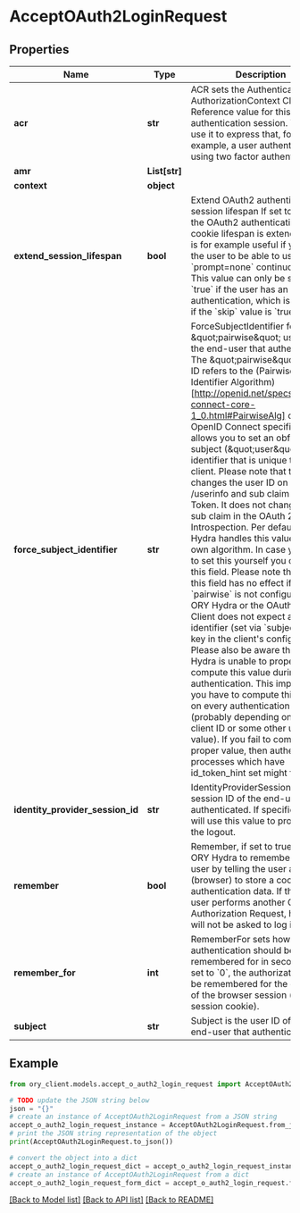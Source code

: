 # AcceptOAuth2LoginRequest


## Properties

Name | Type | Description | Notes
------------ | ------------- | ------------- | -------------
**acr** | **str** | ACR sets the Authentication AuthorizationContext Class Reference value for this authentication session. You can use it to express that, for example, a user authenticated using two factor authentication. | [optional] 
**amr** | **List[str]** |  | [optional] 
**context** | **object** |  | [optional] 
**extend_session_lifespan** | **bool** | Extend OAuth2 authentication session lifespan  If set to &#x60;true&#x60;, the OAuth2 authentication cookie lifespan is extended. This is for example useful if you want the user to be able to use &#x60;prompt&#x3D;none&#x60; continuously.  This value can only be set to &#x60;true&#x60; if the user has an authentication, which is the case if the &#x60;skip&#x60; value is &#x60;true&#x60;. | [optional] 
**force_subject_identifier** | **str** | ForceSubjectIdentifier forces the \&quot;pairwise\&quot; user ID of the end-user that authenticated. The \&quot;pairwise\&quot; user ID refers to the (Pairwise Identifier Algorithm)[http://openid.net/specs/openid-connect-core-1_0.html#PairwiseAlg] of the OpenID Connect specification. It allows you to set an obfuscated subject (\&quot;user\&quot;) identifier that is unique to the client.  Please note that this changes the user ID on endpoint /userinfo and sub claim of the ID Token. It does not change the sub claim in the OAuth 2.0 Introspection.  Per default, ORY Hydra handles this value with its own algorithm. In case you want to set this yourself you can use this field. Please note that setting this field has no effect if &#x60;pairwise&#x60; is not configured in ORY Hydra or the OAuth 2.0 Client does not expect a pairwise identifier (set via &#x60;subject_type&#x60; key in the client&#39;s configuration).  Please also be aware that ORY Hydra is unable to properly compute this value during authentication. This implies that you have to compute this value on every authentication process (probably depending on the client ID or some other unique value).  If you fail to compute the proper value, then authentication processes which have id_token_hint set might fail. | [optional] 
**identity_provider_session_id** | **str** | IdentityProviderSessionID is the session ID of the end-user that authenticated. If specified, we will use this value to propagate the logout. | [optional] 
**remember** | **bool** | Remember, if set to true, tells ORY Hydra to remember this user by telling the user agent (browser) to store a cookie with authentication data. If the same user performs another OAuth 2.0 Authorization Request, he/she will not be asked to log in again. | [optional] 
**remember_for** | **int** | RememberFor sets how long the authentication should be remembered for in seconds. If set to &#x60;0&#x60;, the authorization will be remembered for the duration of the browser session (using a session cookie). | [optional] 
**subject** | **str** | Subject is the user ID of the end-user that authenticated. | 

## Example

```python
from ory_client.models.accept_o_auth2_login_request import AcceptOAuth2LoginRequest

# TODO update the JSON string below
json = "{}"
# create an instance of AcceptOAuth2LoginRequest from a JSON string
accept_o_auth2_login_request_instance = AcceptOAuth2LoginRequest.from_json(json)
# print the JSON string representation of the object
print(AcceptOAuth2LoginRequest.to_json())

# convert the object into a dict
accept_o_auth2_login_request_dict = accept_o_auth2_login_request_instance.to_dict()
# create an instance of AcceptOAuth2LoginRequest from a dict
accept_o_auth2_login_request_form_dict = accept_o_auth2_login_request.from_dict(accept_o_auth2_login_request_dict)
```
[[Back to Model list]](../README.md#documentation-for-models) [[Back to API list]](../README.md#documentation-for-api-endpoints) [[Back to README]](../README.md)



